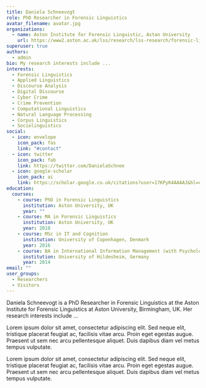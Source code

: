 ```yaml
---
title: Daniela Schneevogt
role: PhD Researcher in Forensic Linguistics
avatar_filename: avatar.jpg
organizations:
  - name: Aston Institute for Forensic Linguistic, Aston University
    url: https://www2.aston.ac.uk/lss/research/lss-research/forensic-linguistics
superuser: true
authors:
  - admin
bio: My research interests include ...
interests:
  - Forensic Linguistics
  - Applied Linguistics
  - Discourse Analysis
  - Digital Discourse
  - Cyber Crime
  - Crime Prevention
  - Computational Linguistics
  - Natural Language Processing
  - Corpus Linguistics
  - Sociolinguistics
social:
  - icon: envelope
    icon_pack: fas
    link: "#contact"
  - icon: twitter
    icon_pack: fab
    link: https://twitter.com/DanielaSchnee
  - icon: google-scholar
    icon_pack: ai
    link: https://scholar.google.co.uk/citations?user=17KPyK4AAAAJ&hl=en&oi=ao
education:
  courses:
    - course: PhD in Forensic Linguistics
      institution: Aston University, UK
      year: ""
    - course: MA in Forensic Linguistics
      institution: Aston University, UK
      year: 2018
    - course: MSc in IT and Cognition
      institution: University of Copenhagen, Denmark
      year: 2016
    - course: BA in International Information Management (with Psychology)
      institution: University of Hildesheim, Germany
      year: 2014
email: ""
user_groups:
  - Researchers
  - Visitors
---
```

Daniela Schneevogt is a PhD Researcher in Forensic Linguistics at the Aston Institute for Forensic Linguistics at Aston University, Birmingham, UK. Her research interests include ... 

Lorem ipsum dolor sit amet, consectetur adipiscing elit. Sed neque elit, tristique placerat feugiat ac, facilisis vitae arcu. Proin eget egestas augue. Praesent ut sem nec arcu pellentesque aliquet. Duis dapibus diam vel metus tempus vulputate.

Lorem ipsum dolor sit amet, consectetur adipiscing elit. Sed neque elit, tristique placerat feugiat ac, facilisis vitae arcu. Proin eget egestas augue. Praesent ut sem nec arcu pellentesque aliquet. Duis dapibus diam vel metus tempus vulputate.